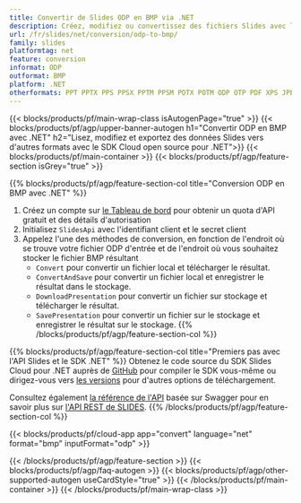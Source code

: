 ```yaml
---
title: Convertir de Slides ODP en BMP via .NET
description: Créez, modifiez ou convertissez des fichiers Slides avec l'API REST et le SDK .NET Open Source
url: /fr/slides/net/conversion/odp-to-bmp/
family: slides
platformtag: net
feature: conversion
informat: ODP
outformat: BMP
platform: .NET
otherformats: PPT PPTX PPS PPSX PPTM PPSM POTX POTM ODP OTP PDF XPS JPEG PNG TIFF SVG HTML SWF HTML5 GIF XAML MPEG4
---
```


{{< blocks/products/pf/main-wrap-class isAutogenPage="true" >}}
{{< blocks/products/pf/agp/upper-banner-autogen h1="Convertir ODP en BMP avec .NET" h2="Lisez, modifiez et exportez des données Slides vers d'autres formats avec le SDK Cloud open source pour .NET">}}
{{< blocks/products/pf/main-container >}}
{{< blocks/products/pf/agp/feature-section isGrey="true" >}}

{{% blocks/products/pf/agp/feature-section-col title="Conversion ODP en BMP avec .NET" %}}
1. Créez un compte sur <a href="https://dashboard.aspose.cloud/">le Tableau de bord</a> pour obtenir un quota d'API gratuit et des détails d'autorisation
1. Initialisez ```SlidesApi``` avec l'identifiant client et le secret client
1. Appelez l'une des méthodes de conversion, en fonction de l'endroit où se trouve votre fichier ODP d'entrée et de l'endroit où vous souhaitez stocker le fichier BMP résultant
    - ```Convert``` pour convertir un fichier local et télécharger le résultat.
    - ```ConvertAndSave``` pour convertir un fichier local et enregistrer le résultat dans le stockage.
    - ```DownloadPresentation``` pour convertir un fichier sur stockage et télécharger le résultat.
    - ```SavePresentation``` pour convertir un fichier sur le stockage et enregistrer le résultat sur le stockage.
{{% /blocks/products/pf/agp/feature-section-col %}}

{{% blocks/products/pf/agp/feature-section-col title="Premiers pas avec l'API Slides et le SDK .NET" %}}
Obtenez le code source du SDK Slides Cloud pour .NET auprès de [GitHub](https://github.com/aspose-slides-cloud/aspose-slides-cloud-dotnet) pour compiler le SDK vous-même ou dirigez-vous vers [les versions](https://releases.aspose.cloud/) pour d'autres options de téléchargement.

Consultez également [la référence de l'API](https://apireference.aspose.cloud/slides/) basée sur Swagger pour en savoir plus sur [l'API REST de SLIDES](https://products.aspose.cloud/slides/curl/).
{{% /blocks/products/pf/agp/feature-section-col %}}

{{< blocks/products/pf/cloud-app app="convert" language="net" format="bmp" inputFormat="odp" >}}

{{< /blocks/products/pf/agp/feature-section >}}
{{< blocks/products/pf/agp/faq-autogen >}}
{{< blocks/products/pf/agp/other-supported-autogen useCardStyle="true" >}}
{{< /blocks/products/pf/main-container >}}
{{< /blocks/products/pf/main-wrap-class >}}